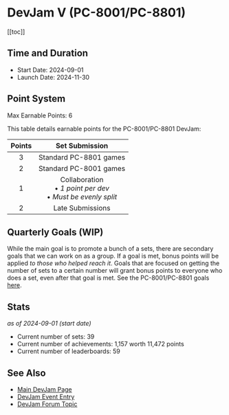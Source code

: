 # DevJam V (PC-8001/PC-8801)

[[toc]]

## Time and Duration

- Start Date: 2024-09-01
- Launch Date: 2024-11-30

## Point System

Max Earnable Points: 6

This table details earnable points for the PC-8001/PC-8801 DevJam:

| Points |                                                        Set Submission                                                         |
| :----: | :---------------------------------------------------------------------------------------------------------------------------: |
|   3    |                                                     Standard PC-8801 games                                                    |
|   2    |                                                     Standard PC-8001 games                                                    |
|   1    |                               Collaboration<br>• _1 point per dev_<br>• _Must be evenly split_                                |
|   2    |                                                         Late Submissions                                                      |

## Quarterly Goals (WIP)

While the main goal is to promote a bunch of a sets, there are secondary goals that we can work on as a group. If a goal is met, bonus points will be applied _to those who helped reach it_. Goals that are focused on getting the number of sets to a certain number will grant bonus points to everyone who does a set, even after that goal is met. See the PC-8001/PC-8801 goals [here](https://docs.google.com/spreadsheets/d/1yrtQB-NkHEx0L_VPBFl_IZ3-F854B8woLB00CUm0w0M/pubhtml?gid=1785919847&single=true).

## Stats

_as of 2024-09-01 (start date)_

- Current number of sets: 39
- Current number of achievements: 1,157 worth 11,472 points
- Current number of leaderboards: 59

## See Also

- [Main DevJam Page](/developer-docs/devjam)
- [DevJam Event Entry](https://retroachievements.org/game/20000)
- [DevJam Forum Topic](https://retroachievements.org/viewtopic.php?t=22368)
